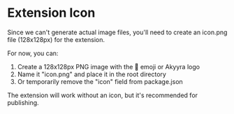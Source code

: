 # Extension Icon

Since we can't generate actual image files, you'll need to create an icon.png file (128x128px) for the extension. 

For now, you can:
1. Create a 128x128px PNG image with the 🚀 emoji or Akyyra logo
2. Name it "icon.png" and place it in the root directory
3. Or temporarily remove the "icon" field from package.json

The extension will work without an icon, but it's recommended for publishing.
